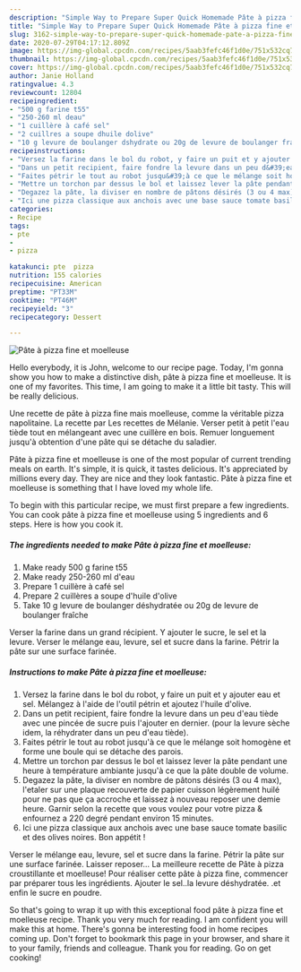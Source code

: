 ```yaml
---
description: "Simple Way to Prepare Super Quick Homemade Pâte à pizza fine et moelleuse"
title: "Simple Way to Prepare Super Quick Homemade Pâte à pizza fine et moelleuse"
slug: 3162-simple-way-to-prepare-super-quick-homemade-pate-a-pizza-fine-et-moelleuse
date: 2020-07-29T04:17:12.809Z
image: https://img-global.cpcdn.com/recipes/5aab3fefc46f1d0e/751x532cq70/pate-a-pizza-fine-et-moelleuse-photo-principale-de-la-recette.jpg
thumbnail: https://img-global.cpcdn.com/recipes/5aab3fefc46f1d0e/751x532cq70/pate-a-pizza-fine-et-moelleuse-photo-principale-de-la-recette.jpg
cover: https://img-global.cpcdn.com/recipes/5aab3fefc46f1d0e/751x532cq70/pate-a-pizza-fine-et-moelleuse-photo-principale-de-la-recette.jpg
author: Janie Holland
ratingvalue: 4.3
reviewcount: 12804
recipeingredient:
- "500 g farine t55"
- "250-260 ml deau"
- "1 cuillère à café sel"
- "2 cuillres a soupe dhuile dolive"
- "10 g levure de boulanger dshydrate ou 20g de levure de boulanger frache"
recipeinstructions:
- "Versez la farine dans le bol du robot, y faire un puit et y ajouter eau et sel. Mélangez à l&#39;aide de l&#39;outil pétrin et ajoutez l&#39;huile d&#39;olive."
- "Dans un petit recipient, faire fondre la levure dans un peu d&#39;eau tiède avec une pincée de sucre puis l&#39;ajouter en dernier. (pour la levure sèche idem, la réhydrater dans un peu d&#39;eau tiède)."
- "Faites pétrir le tout au robot jusqu&#39;à ce que le mélange soit homogène et forme une boule qui se détache des parois."
- "Mettre un torchon par dessus le bol et laissez lever la pâte pendant une heure à température ambiante jusqu&#39;à ce que la pâte double de volume."
- "Degazez la pâte, la diviser en nombre de pâtons désirés (3 ou 4 max), l&#39;etaler sur une plaque recouverte de papier cuisson légèrement huilé pour ne pas que ça accroche et laissez à nouveau reposer une demie heure. Garnir selon la recette que vous voulez pour votre pizza &amp; enfournez a 220 degré pendant environ 15 minutes."
- "Ici une pizza classique aux anchois avec une base sauce tomate basilic et des olives noires. Bon appétit !"
categories:
- Recipe
tags:
- pte
- 
- pizza

katakunci: pte  pizza 
nutrition: 155 calories
recipecuisine: American
preptime: "PT33M"
cooktime: "PT46M"
recipeyield: "3"
recipecategory: Dessert

---
```



![Pâte à pizza fine et moelleuse](https://img-global.cpcdn.com/recipes/5aab3fefc46f1d0e/751x532cq70/pate-a-pizza-fine-et-moelleuse-photo-principale-de-la-recette.jpg)

Hello everybody, it is John, welcome to our recipe page. Today, I'm gonna show you how to make a distinctive dish, pâte à pizza fine et moelleuse. It is one of my favorites. This time, I am going to make it a little bit tasty. This will be really delicious.

Une recette de pâte à pizza fine mais moelleuse, comme la véritable pizza napolitaine. La recette par Les recettes de Mélanie. Verser petit à petit l&#39;eau tiède tout en mélangeant avec une cuillère en bois. Remuer longuement jusqu&#39;à obtention d&#39;une pâte qui se détache du saladier.

Pâte à pizza fine et moelleuse is one of the most popular of current trending meals on earth. It's simple, it is quick, it tastes delicious. It's appreciated by millions every day. They are nice and they look fantastic. Pâte à pizza fine et moelleuse is something that I have loved my whole life.


To begin with this particular recipe, we must first prepare a few ingredients. You can cook pâte à pizza fine et moelleuse using 5 ingredients and 6 steps. Here is how you cook it.

<!--inarticleads1-->

##### The ingredients needed to make Pâte à pizza fine et moelleuse:

1. Make ready 500 g farine t55
1. Make ready 250-260 ml d&#39;eau
1. Prepare 1 cuillère à café sel
1. Prepare 2 cuillères a soupe d&#39;huile d&#39;olive
1. Take 10 g levure de boulanger déshydratée ou 20g de levure de boulanger fraîche


Verser la farine dans un grand récipient. Y ajouter le sucre, le sel et la levure. Verser le mélange eau, levure, sel et sucre dans la farine. Pétrir la pâte sur une surface farinée. 

<!--inarticleads2-->

##### Instructions to make Pâte à pizza fine et moelleuse:

1. Versez la farine dans le bol du robot, y faire un puit et y ajouter eau et sel. Mélangez à l&#39;aide de l&#39;outil pétrin et ajoutez l&#39;huile d&#39;olive.
1. Dans un petit recipient, faire fondre la levure dans un peu d&#39;eau tiède avec une pincée de sucre puis l&#39;ajouter en dernier. (pour la levure sèche idem, la réhydrater dans un peu d&#39;eau tiède).
1. Faites pétrir le tout au robot jusqu&#39;à ce que le mélange soit homogène et forme une boule qui se détache des parois.
1. Mettre un torchon par dessus le bol et laissez lever la pâte pendant une heure à température ambiante jusqu&#39;à ce que la pâte double de volume.
1. Degazez la pâte, la diviser en nombre de pâtons désirés (3 ou 4 max), l&#39;etaler sur une plaque recouverte de papier cuisson légèrement huilé pour ne pas que ça accroche et laissez à nouveau reposer une demie heure. Garnir selon la recette que vous voulez pour votre pizza &amp; enfournez a 220 degré pendant environ 15 minutes.
1. Ici une pizza classique aux anchois avec une base sauce tomate basilic et des olives noires. Bon appétit !


Verser le mélange eau, levure, sel et sucre dans la farine. Pétrir la pâte sur une surface farinée. Laisser reposer… La meilleure recette de Pâte à pizza croustillante et moelleuse! Pour réaliser cette pâte à pizza fine, commencer par préparer tous les ingrédients. Ajouter le sel..la levure déshydratée. .et enfin le sucre en poudre. 

So that's going to wrap it up with this exceptional food pâte à pizza fine et moelleuse recipe. Thank you very much for reading. I am confident you will make this at home. There's gonna be interesting food in home recipes coming up. Don't forget to bookmark this page in your browser, and share it to your family, friends and colleague. Thank you for reading. Go on get cooking!

